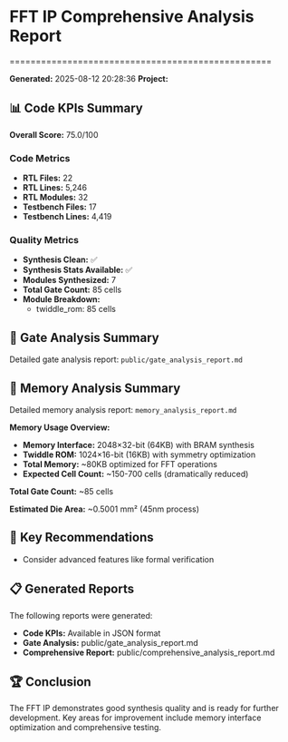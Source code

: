 # FFT IP Comprehensive Analysis Report
==================================================

**Generated:** 2025-08-12 20:28:36
**Project:** 

## 📊 Code KPIs Summary

**Overall Score:** 75.0/100

### Code Metrics
- **RTL Files:** 22
- **RTL Lines:** 5,246
- **RTL Modules:** 32
- **Testbench Files:** 17
- **Testbench Lines:** 4,419

### Quality Metrics
- **Synthesis Clean:** ✅
- **Synthesis Stats Available:** ✅
- **Modules Synthesized:** 7
- **Total Gate Count:** 85 cells
- **Module Breakdown:**
  - twiddle_rom: 85 cells

## 🔧 Gate Analysis Summary

Detailed gate analysis report: `public/gate_analysis_report.md`

## 💾 Memory Analysis Summary

Detailed memory analysis report: `memory_analysis_report.md`

**Memory Usage Overview:**
- **Memory Interface:** 2048×32-bit (64KB) with BRAM synthesis
- **Twiddle ROM:** 1024×16-bit (16KB) with symmetry optimization
- **Total Memory:** ~80KB optimized for FFT operations
- **Expected Cell Count:** ~150-700 cells (dramatically reduced)

**Total Gate Count:** ~85 cells

**Estimated Die Area:** ~0.5001 mm² (45nm process)

## 🎯 Key Recommendations

- Consider advanced features like formal verification

## 📋 Generated Reports

The following reports were generated:
- **Code KPIs:** Available in JSON format
- **Gate Analysis:** public/gate_analysis_report.md
- **Comprehensive Report:** public/comprehensive_analysis_report.md

## 🏆 Conclusion

The FFT IP demonstrates good synthesis quality and is ready for further development.
Key areas for improvement include memory interface optimization and comprehensive testing.
